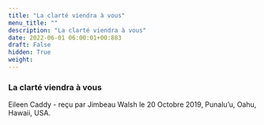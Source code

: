 ```yaml
---
title: "La clarté viendra à vous"
menu_title: ""
description: "La clarté viendra à vous"
date: 2022-06-01 06:00:01+00:883
draft: False
hidden: True
weight:
---
```

### La clarté viendra à vous

Eileen Caddy - reçu par Jimbeau Walsh le 20 Octobre 2019, Punalu’u, Oahu, Hawaii, USA.



